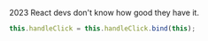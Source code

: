 2023 React devs don't know how good they have it.

```ts
this.handleClick = this.handleClick.bind(this);
```
